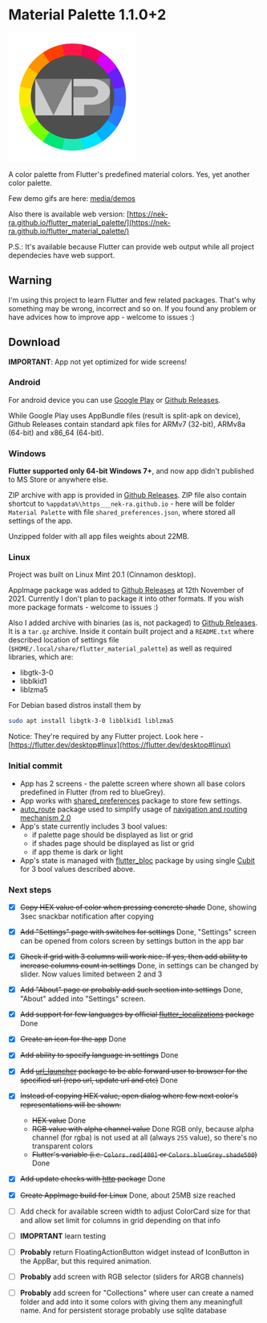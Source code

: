 # Material Palette 1.1.0+2

<img src="media/icon/Icon-maskable-small.png" alt="app icon"/>

A color palette from Flutter's predefined material colors. Yes, yet another color palette.

Few demo gifs are here: [media/demos](media/demos)

Also there is available web version: [https://nek-ra.github.io/flutter_material_palette/](https://nek-ra.github.io/flutter_material_palette/)

P.S.: It's available because Flutter can provide web output while all project dependecies have web support.

## Warning

I'm using this project to learn Flutter and few related packages. That's why something may be wrong, incorrect and so on. If you found any problem or have advices how to improve app - welcome to issues :)

## Download

**IMPORTANT**: App not yet optimized for wide screens!

### Android

For android device you can use [Google Play](https://play.google.com/store/apps/details?id=io.github.nek_ra.material_palette) or [Github Releases](https://github.com/NEK-RA/flutter_material_palette/releases).

While Google Play uses AppBundle files (result is split-apk on device), Github Releases contain standard apk files for ARMv7 (32-bit), ARMv8a (64-bit) and x86_64 (64-bit).

### Windows

**Flutter supported only 64-bit Windows 7+**, and now app didn't published to MS Store or anywhere else. 

ZIP archive with app is provided in [Github Releases](https://github.com/NEK-RA/flutter_material_palette/releases). ZIP file also contain shortcut to `%appdata%\https___nek-ra.github.io` - here will be folder `Material Palette` with file `shared_preferences.json`, where stored all settings of the app.

Unzipped folder with all app files weights about 22MB.

### Linux

Project was built on Linux Mint 20.1 (Cinnamon desktop).

AppImage package was added to [Github Releases](https://github.com/NEK-RA/flutter_material_palette/releases) at 12th November of 2021. Currently I don't plan to package it into other formats. If you wish more package formats - welcome to issues :)

Also I added archive with binaries (as is, not packaged) to [Github Releases](https://github.com/NEK-RA/flutter_material_palette/releases). It is a `tar.gz` archive. Inside it contain built project and a `README.txt` where described location of settings file (`$HOME/.local/share/flutter_material_palette`) as well as required libraries, which are:

- libgtk-3-0
- libblkid1
- liblzma5

For Debian based distros install them by

```sh
sudo apt install libgtk-3-0 libblkid1 liblzma5
```

Notice: They're required by any Flutter project. Look here - [https://flutter.dev/desktop#linux](https://flutter.dev/desktop#linux)

### Initial commit

- App has 2 screens - the palette screen where shown all base colors predefined in Flutter (from red to blueGrey).
- App works with [shared_preferences](https://pub.dev/packages/shared_preferences) package to store few settings.
- [auto_route](https://pub.dev/packages/auto_route) package used to simplify usage of [navigation and routing mechanism 2.0](https://flutter.dev/docs/development/ui/navigation)
- App's state currently includes 3 bool values:
  - if palette page should be displayed as list or grid
  - if shades page should be displayed as list or grid
  - if app theme is dark or light
- App's state is managed with [flutter_bloc](https://pub.dev/packages/flutter_bloc) package by using single [Cubit](https://bloclibrary.dev/#/coreconcepts?id=cubit) for 3 bool values described above.

### Next steps

- [x] ~~Copy HEX value of color when pressing concrete shade~~ Done, showing 3sec snackbar notification after copying
- [x] ~~Add "Settings" page with switches for settings~~ Done, "Settings" screen can be opened from colors screen by settings button in the app bar
- [x] ~~Check if grid with 3 columns will work nice. If yes, then add ability to increase columns count in settings~~ Done, in settings can be changed by slider. Now values limited between 2 and 3
- [x] ~~Add "About" page or probably add such section into settings~~ Done, "About" added into "Settings" screen.
- [x] ~~Add support for few languages by official [flutter_localizations](https://flutter.dev/docs/development/accessibility-and-localization/internationalization) package~~ Done
- [x] ~~Create an icon for the app~~ Done
- [x] ~~Add ability to specify language in settings~~ Done
- [x] ~~Add [url_launcher](https://pub.dev/packages/url_launcher) package to be able forward user to browser for the specified url (repo url, update url and etc)~~ Done
- [x] ~~Instead of copying HEX value, open dialog where few next color's representations will be shown:~~

  - ~~HEX value~~ Done
  - ~~RGB value with alpha channel value~~ Done RGB only, because alpha channel (for rgba) is not used at all (always `255` value), so there's no transparent colors
  - ~~Flutter's variable (i.e. `Colors.red[400]` or `Colors.blueGrey.shade500`)~~ Done

- [x] ~~Add update checks with [http](https://pub.dev/packages/http) package~~ Done
- [x] ~~Create AppImage build for Linux~~ Done, about 25MB size reached
- [ ] Add check for available screen width to adjust ColorCard size for that and allow set limit for columns in grid depending on that info
- [ ] **IMOPRTANT** learn testing
- [ ] **Probably** return FloatingActionButton widget instead of IconButton in the AppBar, but this required animation.
- [ ] **Probably** add screen with RGB selector (sliders for ARGB channels)
- [ ] **Probably** add screen for "Collections" where user can create a named folder and add into it some colors with giving them any meaningfull name. And for persistent storage probably use sqlite database
